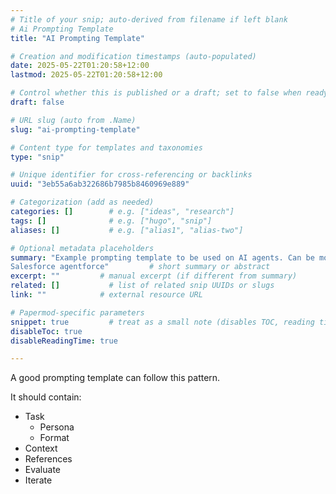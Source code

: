 ```yaml
---
# Title of your snip; auto-derived from filename if left blank
# Ai Prompting Template
title: "AI Prompting Template"

# Creation and modification timestamps (auto-populated)
date: 2025-05-22T01:20:58+12:00
lastmod: 2025-05-22T01:20:58+12:00

# Control whether this is published or a draft; set to false when ready
draft: false

# URL slug (auto from .Name)
slug: "ai-prompting-template"

# Content type for templates and taxonomies
type: "snip"

# Unique identifier for cross-referencing or backlinks
uuid: "3eb55a6ab322686b7985b8460969e889"

# Categorization (add as needed)
categories: []        # e.g. ["ideas", "research"]
tags: []              # e.g. ["hugo", "snip"]
aliases: []           # e.g. ["alias1", "alias-two"]

# Optional metadata placeholders
summary: "Example prompting template to be used on AI agents. Can be modelled on
Salesforce agentforce"         # short summary or abstract
excerpt: ""         # manual excerpt (if different from summary)
related: []           # list of related snip UUIDs or slugs
link: ""            # external resource URL

# Papermod-specific parameters
snippet: true         # treat as a small note (disables TOC, reading time)
disableToc: true
disableReadingTime: true

---
```

A good prompting template can follow this pattern.  

It should contain:  
- Task
    - Persona
    - Format
- Context
- References
- Evaluate
- Iterate

<!--
Your snip content goes here. Keep it short and to the point—think of a fleeting
note.
-->

